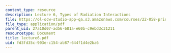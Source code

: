 ```yaml
---
content_type: resource
description: Lecture 6, Types of Radiation Interactions
file: https://ol-ocw-studio-app-qa.s3.amazonaws.com/courses/22-058-principles-of-medical-imaging-fall-2002/fd3fd35c903ec154ab87644f1d4e2ba6_lecture6.pdf
file_type: application/pdf
parent_uid: 27a10d07-ad56-681a-e60b-c9ebd3c31211
resourcetype: Document
title: lecture6.pdf
uid: fd3fd35c-903e-c154-ab87-644f1d4e2ba6
---
```

